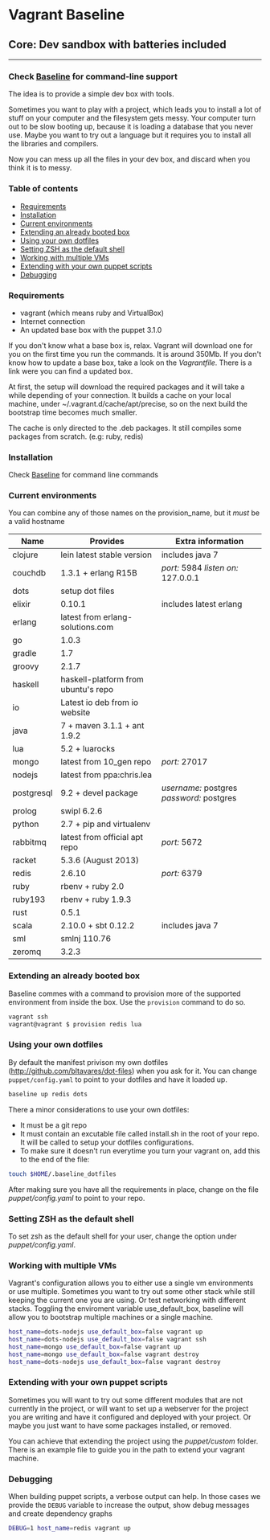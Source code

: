 # Vagrant Baseline
## Core: Dev sandbox with batteries included
---

### Check [Baseline](https://github.com/bltavares/baseline) for command-line support

The idea is to provide a simple dev box with tools.

Sometimes you want to play with a project, which leads you to install a lot of stuff on your computer and the filesystem gets messy.
Your computer turn out to be slow booting up, because it is loading a database that you never use.
Maybe you want to try out a language but it requires you to install all the libraries and compilers.

Now you can mess up all the files in your dev box, and discard when you think it is to messy.

### Table of contents
  - [Requirements](#requirements)
  - [Installation](#installation)
  - [Current environments](#current-environments)
  - [Extending an already booted box](#extending-an-already-booted-box)
  - [Using your own dotfiles](#using-your-own-dotfiles)
  - [Setting ZSH as the default shell](#setting-zsh-as-the-default-shell)
  - [Working with multiple VMs](#working-with-multiple-vms)
  - [Extending with your own puppet scripts](#extending-with-your-own-puppet-scripts)
  - [Debugging](#debugging)

### Requirements

* vagrant (which means ruby and VirtualBox)
* Internet connection
* An updated base box with the puppet 3.1.0

If you don't know what a base box is, relax. Vagrant will download one for you on the first time you run the commands. It is around 350Mb.
If you don't know how to update a base box, take a look on the _Vagrantfile_. There is a link were you can find a updated box.

At first, the setup will download the required packages and it will take a while depending of your connection.
It builds a cache on your local machine, under ~/.vagrant.d/cache/apt/precise, so on the next build the bootstrap time becomes much smaller.

The cache is only directed to the .deb packages. It still compiles some packages from scratch. (e.g: ruby, redis)

### Installation

Check [Baseline](https://github.com/bltavares/baseline) for command line commands

### Current environments
You can combine any of those names on the provision\_name, but it *must* be a valid hostname

| Name       | Provides                            | Extra information                         |
| ---        | ---                                 | ---                                       |
| clojure    | lein latest stable version          | includes java 7                           |
| couchdb    | 1.3.1 + erlang R15B                 | *port:* 5984 *listen on:* 127.0.0.1       |
| dots       | setup dot files                     |                                           |
| elixir     | 0.10.1                              | includes latest erlang                    |
| erlang     | latest from erlang-solutions.com    |                                           |
| go         | 1.0.3                               |                                           |
| gradle     | 1.7                                 |                                           |
| groovy     | 2.1.7                               |                                           |
| haskell    | haskell-platform from ubuntu's repo |                                           |
| io         | Latest io deb from io website       |                                           |
| java       | 7 + maven 3.1.1 + ant 1.9.2         |                                           |
| lua        | 5.2 + luarocks                      |                                           |
| mongo      | latest from 10\_gen repo            | *port:* 27017                             |
| nodejs     | latest from ppa:chris.lea           |                                           |
| postgresql | 9.2 + devel package                 | *username:* postgres *password:* postgres |
| prolog     | swipl 6.2.6                         |                                           |
| python     | 2.7 + pip and virtualenv            |                                           |
| rabbitmq   | latest from official apt repo       | *port:* 5672                              |
| racket     | 5.3.6 (August 2013)                 |                                           |
| redis      | 2.6.10                              | *port:* 6379                              |
| ruby       | rbenv + ruby 2.0                    |                                           |
| ruby193    | rbenv + ruby 1.9.3                  |                                           |
| rust       | 0.5.1                               |                                           |
| scala      | 2.10.0 + sbt 0.12.2                 | includes java 7                           |
| sml        | smlnj 110.76                        |                                           |
| zeromq     | 3.2.3                               |                                           |


### Extending an already booted box

Baseline commes with a command to provision more of the supported environment from inside the box.
Use the `provision` command to do so.

```bash
vagrant ssh
vagrant@vagrant $ provision redis lua
```

### Using your own dotfiles

By default the manifest privison my own dotfiles (http://github.com/bltavares/dot-files) when you ask for it. You can change `puppet/config.yaml` to point to your dotfiles and have it loaded up.

```bash
baseline up redis dots
```

There a minor considerations to use your own dotfiles:

* It must be a git repo
* It must contain an excutable file called install.sh in the root of your repo. It will be called to setup your dotfiles configurations.
* To make sure it doesn't run everytime you turn your vagrant on, add this to the end of the file:

```bash
touch $HOME/.baseline_dotfiles
```
    
After making sure you have all the requirements in place, change on the file _puppet/config.yaml_ to point to your repo.

### Setting ZSH as the default shell

To set zsh as the default shell for your user, change the option under _puppet/config.yaml_.

### Working with multiple VMs

Vagrant's configuration allows you to either use a single vm environments or use multiple.
Sometimes you want to try out some other stack while still keeping the current one you are using. Or test networking with different stacks.
Toggling the enviroment variable use_default_box, baseline will allow you to bootstrap multiple machines or a single machine.

```bash
host_name=dots-nodejs use_default_box=false vagrant up
host_name=dots-nodejs use_default_box=false vagrant ssh
host_name=mongo use_default_box=false vagrant up
host_name=mongo use_default_box=false vagrant destroy
host_name=dots-nodejs use_default_box=false vagrant destroy
```


### Extending with your own puppet scripts

Sometimes you will want to try out some different modules that are not currently in the project, or will want to set up a webserver for the project you are writing and have it configured and deployed with your project.
Or maybe you just want to have some packages installed, or removed.

You can achieve that extending the project using the _puppet/custom_ folder. There is an example file to guide you in the path to extend your vagrant machine.

### Debugging

When building puppet scripts, a verbose output can help. In those cases we provide the `DEBUG` variable to increase the output, show debug messages and create dependency graphs

```bash
DEBUG=1 host_name=redis vagrant up
```
